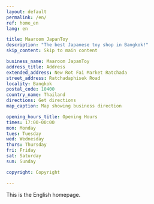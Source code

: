 ```yaml
---
layout: default
permalink: /en/
ref: home_en
lang: en

title: Maaroom JapanToy
description: "The best Japanese toy shop in Bangkok!"
skip_content: Skip to main content

business_name: Maaroom JapanToy
address_title: Address
extended_address: New Rot Fai Market Ratchada
street_address: Ratchadaphisek Road
locality: Bangkok
postal_code: 10400
country_name: Thailand
directions: Get directions
map_caption: Map showing business direction

opening_hours_title: Opening Hours
times: 17:00-00:00
mon: Monday
tues: Tuesday
wed: Wednesday
thurs: Thursday
fri: Friday
sat: Saturday
sun: Sunday

copyright: Copyright

---
```


This is the English homepage.